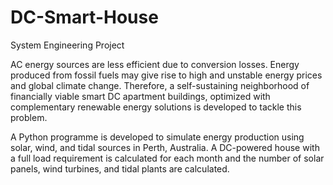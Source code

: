 # DC-Smart-House
System Engineering Project

AC energy sources are less efficient due to conversion losses. Energy produced from fossil fuels may give rise to  high and unstable energy prices and global climate change. Therefore, a self-sustaining neighborhood of  financially viable smart DC apartment buildings, optimized with complementary renewable energy solutions is developed to tackle this problem.

A Python programme is developed to simulate energy production using solar, wind, and tidal sources in Perth, Australia. A DC-powered house with a full load requirement is calculated for each month and the number of solar panels, wind turbines, and tidal plants are calculated.
